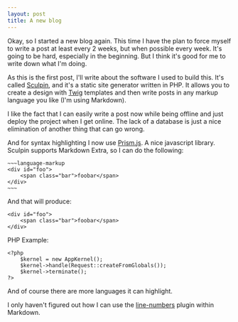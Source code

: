 ```yaml
---
layout: post
title: A new blog
---
```

Okay, so I started a new blog again.
This time I have the plan to force myself to write a post at least every 2 weeks,
but when possible every week. It's going to be hard, especially in the beginning.
But I think it's good for me to write down what I'm doing.

As this is the first post, I'll write about the software I used to build this.
It's called [Sculpin], and it's a static site generator
written in PHP. It allows you to create a design with [Twig] templates and
then write posts in any markup language you like (I'm using Markdown).

I like the fact that I can easily write a post now while being offline and
just deploy the project when I get online. The lack of a database is just
a nice elimination of another thing that can go wrong.

And for syntax highlighting I now use [Prism.js]. A nice javascript library.
Sculpin supports Markdown Extra, so I can do the following:


    ~~~language-markup
    <div id="foo">
        <span class="bar">foobar</span>
    </div>
    ~~~

And that will produce:

~~~language-markup
<div id="foo">
    <span class="bar">foobar</span>
</div>
~~~

PHP Example:

~~~language-php
<?php
    $kernel = new AppKernel();
    $kernel->handle(Request::createFromGlobals());
    $kernel->terminate();
?>
~~~

And of course there are more languages it can highlight.

I only haven't figured out how I can use the [line-numbers](http://prismjs.com/plugins/line-numbers/) plugin within Markdown.


[Sculpin]: https://sculpin.io
[Twig]: http://twig.sensiolabs.org
[Prism.js]: http://prismjs.com/